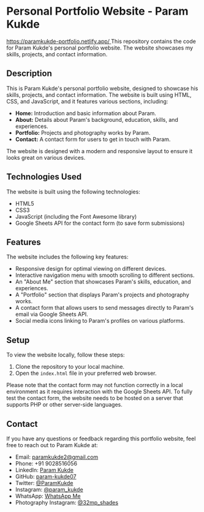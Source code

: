 # Personal Portfolio Website - Param Kukde
[https://paramkukde-portfolio.netlify.app/
](https://paramkukde-portfolio.netlify.app/)
This repository contains the code for Param Kukde's personal portfolio website. The website showcases my skills, projects, and contact information.

## Description

This is Param Kukde's personal portfolio website, designed to showcase his skills, projects, and contact information. The website is built using HTML, CSS, and JavaScript, and it features various sections, including:

- **Home:** Introduction and basic information about Param.
- **About:** Details about Param's background, education, skills, and experiences.
- **Portfolio:** Projects and photography works by Param.
- **Contact:** A contact form for users to get in touch with Param.

The website is designed with a modern and responsive layout to ensure it looks great on various devices.

## Technologies Used

The website is built using the following technologies:

- HTML5
- CSS3
- JavaScript (including the Font Awesome library)
- Google Sheets API for the contact form (to save form submissions)

## Features

The website includes the following key features:

- Responsive design for optimal viewing on different devices.
- Interactive navigation menu with smooth scrolling to different sections.
- An "About Me" section that showcases Param's skills, education, and experiences.
- A "Portfolio" section that displays Param's projects and photography works.
- A contact form that allows users to send messages directly to Param's email via Google Sheets API.
- Social media icons linking to Param's profiles on various platforms.

## Setup

To view the website locally, follow these steps:

1. Clone the repository to your local machine.
2. Open the `index.html` file in your preferred web browser.

Please note that the contact form may not function correctly in a local environment as it requires interaction with the Google Sheets API. To fully test the contact form, the website needs to be hosted on a server that supports PHP or other server-side languages.

## Contact

If you have any questions or feedback regarding this portfolio website, feel free to reach out to Param Kukde at:

- Email: paramkukde2@gmail.com
- Phone: +91 9028516056
- LinkedIn: [Param Kukde](https://www.linkedin.com/in/param-kukde)
- GitHub: [param-kukde07](https://github.com/param-kukde07)
- Twitter: [@ParamKukde](https://twitter.com/ParamKukde)
- Instagram: [@param_kukde](https://www.instagram.com/param_kukde)
- WhatsApp: [WhatsApp Me](https://wa.me/qr/UGIHI4Y3DJT5M1)
- Photography Instagram: [@32mp_shades](https://www.instagram.com/32mp_shades)
